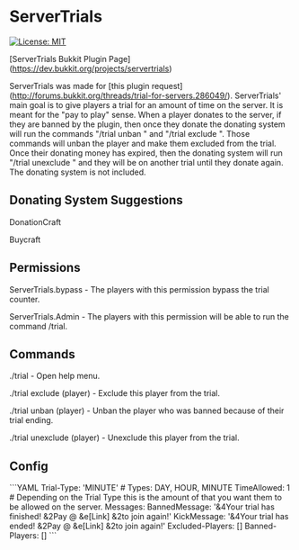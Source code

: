 # ServerTrials

[![License: MIT](https://img.shields.io/badge/License-MIT-yellow.svg)](https://opensource.org/licenses/MIT)

[ServerTrials Bukkit Plugin Page] (https://dev.bukkit.org/projects/servertrials)

ServerTrials was made for [this plugin request] (http://forums.bukkit.org/threads/trial-for-servers.286049/). ServerTrials' main goal is to give players a trial for an amount of time on the server. It is meant for the "pay to play" sense. When a player donates to the server, if they are banned by the plugin, then once they donate the donating system will run the commands "/trial unban <player>" and "/trial exclude <player>". Those commands will unban the player and make them excluded from the trial. Once their donating money has expired, then the donating system will run "/trial unexclude <player>" and they will be on another trial until they donate again. The donating system is not included.

<h2>Donating System Suggestions</h2>
DonationCraft

Buycraft

<h2>Permissions</h2>
ServerTrials.bypass - The players with this permission bypass the trial counter.

ServerTrials.Admin - The players with this permission will be able to run the command /trial.

<h2>Commands</h2>
./trial - Open help menu.

./trial exclude (player) - Exclude this player from the trial.

./trial unban (player) - Unban the player who was banned because of their trial ending.

./trial unexclude (player) - Unexclude this player from the trial.

<h2>Config</h2>
```YAML
Trial-Type: 'MINUTE'     # Types: DAY, HOUR, MINUTE
TimeAllowed: 1 # Depending on the Trial Type this is the amount of that you want them to be allowed on the server.
Messages:
  BannedMessage: '&4Your trial has finished! &2Pay @ &e[Link] &2to join again!'
  KickMessage: '&4Your trial has ended! &2Pay @ &e[Link] &2to join again!'
Excluded-Players: []
Banned-Players: []
```
